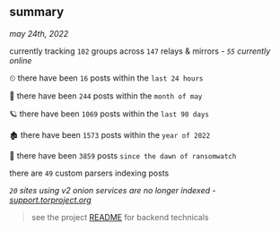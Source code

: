 
## summary
_may 24th, 2022_

currently tracking `102` groups across `147` relays & mirrors - _`55` currently online_

⏲ there have been `16` posts within the `last 24 hours`

🦈 there have been `244` posts within the `month of may`

🪐 there have been `1069` posts within the `last 90 days`

🏚 there have been `1573` posts within the `year of 2022`

🦕 there have been `3859` posts `since the dawn of ransomwatch`

there are `49` custom parsers indexing posts

_`20` sites using v2 onion services are no longer indexed - [support.torproject.org](https://support.torproject.org/onionservices/v2-deprecation/)_

> see the project [README](https://github.com/joshhighet/ransomwatch#ransomwatch--) for backend technicals
